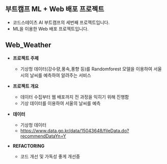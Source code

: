 ## 부트캠프 ML + Web 배포 프로젝트
- 코드스테이츠 AI 부트캠프의 세번째 프로젝트입니다.
- ML을 이용한 Web 배포 프로젝트입니다.

## Web_Weather
- **프로젝트 주제**
  - 기상청 데이터(강수량,풍속,풍향 등)를 Randomforest 모델을 이용하여 서울시의 날씨를 예측하여 알려주는 서비스

- **프로젝트 개요**
  - 데이터 수집부터 웹 배포까지 전 과정을 익히기 위해 진행함
  - 기상 데이터를 이용하여 서울의 날씨를 예측

- **데이터**
  - 기상청 데이터
  - https://www.data.go.kr/data/15043648/fileData.do?recommendDataYn=Y

- **REFACTORING**
  - 코드 개선 및 가독성 좋게 개선중

